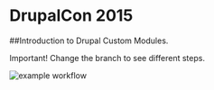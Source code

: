 # DrupalCon 2015
##Introduction to Drupal Custom Modules.

Important! Change the branch to see different steps.

![example workflow](https://github.com/<OWNER>/<REPOSITORY>/actions/workflows/<WORKFLOW_FILE>/badge.svg)
